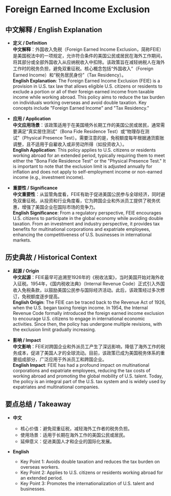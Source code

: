 # Foreign Earned Income Exclusion

## 中文解释 / English Explanation

* **定义 / Definition**  
  **中文解释**：外国收入免税（Foreign Earned Income Exclusion，简称FEIE）是美国税法中的一项规定，允许符合条件的美国公民或居民在海外工作期间，将其部分或全部外国收入从应纳税收入中扣除。该政策旨在减轻纳税人在海外工作时的税务负担，避免双重征税。核心概念包括“外国收入”（Foreign Earned Income）和“税务居民身份”（Tax Residency）。  
  **English Explanation**: The Foreign Earned Income Exclusion (FEIE) is a provision in U.S. tax law that allows eligible U.S. citizens or residents to exclude a portion or all of their foreign earned income from taxable income while working abroad. This policy aims to reduce the tax burden on individuals working overseas and avoid double taxation. Key concepts include "Foreign Earned Income" and "Tax Residency."

* **应用 / Application**  
  **中文应用场景**：该政策适用于在美国境外长期工作的美国公民或居民，通常需要满足“真实居住测试”（Bona Fide Residence Test）或“物理存在测试”（Physical Presence Test）。需要注意的是，免税额度每年根据通货膨胀调整，且不适用于自雇收入或非劳动所得（如投资收入）。  
  **English Application**: This policy applies to U.S. citizens or residents working abroad for an extended period, typically requiring them to meet either the "Bona Fide Residence Test" or the "Physical Presence Test." It is important to note that the exclusion limit is adjusted annually for inflation and does not apply to self-employment income or non-earned income (e.g., investment income).

* **重要性 / Significance**  
  **中文重要性**：从监管角度看，FEIE有助于促进美国公民参与全球经济，同时避免双重征税。从投资和行业角度看，它为跨国企业和外派员工提供了税务优惠，增强了美国企业在国际市场的竞争力。  
  **English Significance**: From a regulatory perspective, FEIE encourages U.S. citizens to participate in the global economy while avoiding double taxation. From an investment and industry perspective, it provides tax benefits for multinational corporations and expatriate employees, enhancing the competitiveness of U.S. businesses in international markets.

## 历史典故 / Historical Context

* **起源 / Origin**  
  **中文起源**：FEIE最早可追溯至1926年的《税收法案》，当时美国开始对海外收入征税。1954年，《国内税收法典》（Internal Revenue Code）正式引入外国收入免税条款，以鼓励美国公民参与国际经济活动。此后，该政策经过多次修订，免税额度逐步提高。  
  **English Origin**: The FEIE can be traced back to the Revenue Act of 1926, when the U.S. began taxing foreign income. In 1954, the Internal Revenue Code formally introduced the foreign earned income exclusion to encourage U.S. citizens to engage in international economic activities. Since then, the policy has undergone multiple revisions, with the exclusion limit gradually increasing.

* **影响 / Impact**  
  **中文影响**：FEIE对跨国企业和外派员工产生了深远影响，降低了海外工作的税务成本，促进了美国人才的全球流动。目前，该政策已成为美国税务体系的重要组成部分，广泛应用于外派员工和跨国企业。  
  **English Impact**: FEIE has had a profound impact on multinational corporations and expatriate employees, reducing the tax costs of working abroad and promoting the global mobility of U.S. talent. Today, the policy is an integral part of the U.S. tax system and is widely used by expatriates and multinational companies.

## 要点总结 / Takeaway

* **中文**  
  - 核心价值：避免双重征税，减轻海外工作者的税务负担。  
  - 使用场景：适用于长期在海外工作的美国公民或居民。  
  - 延伸意义：促进美国人才和企业的国际化发展。  

* **English**  
  - Key Point 1: Avoids double taxation and reduces the tax burden on overseas workers.  
  - Key Point 2: Applies to U.S. citizens or residents working abroad for an extended period.  
  - Key Point 3: Promotes the internationalization of U.S. talent and businesses.